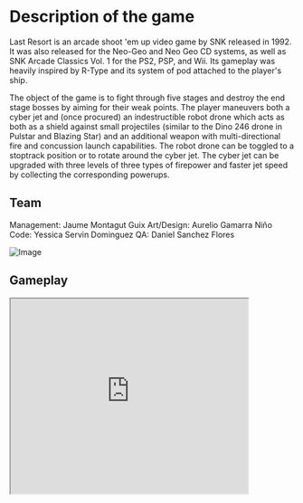 # Description of the game
Last Resort is an arcade shoot 'em up video game by SNK released in 1992. It was also released for the Neo-Geo and Neo Geo CD systems, as well as SNK Arcade Classics Vol. 1 for the PS2, PSP, and Wii. Its gameplay was heavily inspired by R-Type and its system of pod attached to the player's ship.

The object of the game is to fight through five stages and destroy the end stage bosses by aiming for their weak points. The player maneuvers both a cyber jet and (once procured) an indestructible robot drone which acts as both as a shield against small projectiles (similar to the Dino 246 drone in Pulstar and Blazing Star) and an additional weapon with multi-directional fire and concussion launch capabilities. The robot drone can be toggled to a stoptrack position or to rotate around the cyber jet. The cyber jet can be upgraded with three levels of three types of firepower and faster jet speed by collecting the corresponding powerups.

## Team
Management: Jaume Montagut Guix
Art/Design: Aurelio Gamarra Niño
Code: Yessica Servin Dominguez
QA: Daniel Sanchez Flores

![Image](https://drive.google.com/file/d/1v2r3jHN6oh1c0s24CrWLVrUJcfzSlH9l/view)

## Gameplay
<iframe width="420" height="345" src="https://www.youtube.com/watch?v=aybhwlEV0EM">
</iframe>
